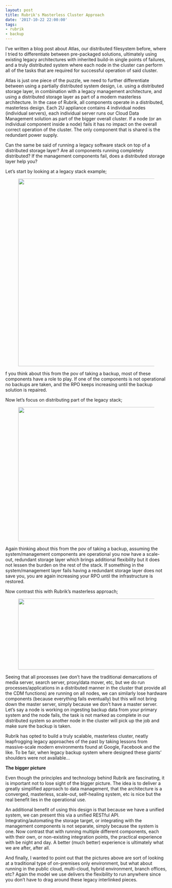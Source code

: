 ```yaml
---
layout: post
title: Rubrik's Masterless Cluster Approach
date: '2017-10-22 22:00:00'
tags:
- rubrik
- backup
---
```


I’ve written a blog post about Atlas, our distributed filesystem before, where I tried to differentiate between pre-packaged solutions, ultimately using existing legacy architectures with inherited build-in single points of failures, and a truly distributed system where each node in the cluster can perform all of the tasks that are required for successful operation of said cluster.

Atlas is just one piece of the puzzle, we need to further differentiate between using a partially distributed system design, i.e. using a distributed storage layer, in combination with a legacy management architecture, and using a distributed storage layer as part of a modern masterless architecture. In the case of Rubrik, all components operate in a distributed, masterless design. Each 2U appliance contains 4 individual nodes (individual servers), each individual server runs our Cloud Data Management solution as part of the bigger overall cluster. If a node (or an individual component inside a node) fails it has no impact on the overall correct operation of the cluster. The only component that is shared is the redundant power supply.

Can the same be said of running a legacy software stack on top of a distributed storage layer? Are all components running completely distributed? If the management components fail, does a distributed storage layer help you?

Let’s start by looking at a legacy stack example;

<figure class="kg-card kg-image-card"><img src=" __GHOST_URL__ /content/images/2021/08/legacy_stack.png" class="kg-image" alt loading="lazy" width="748" height="584" srcset=" __GHOST_URL__ /content/images/size/w600/2021/08/legacy_stack.png 600w, __GHOST_URL__ /content/images/2021/08/legacy_stack.png 748w" sizes="(min-width: 720px) 720px"></figure>

f you think about this from the pov of taking a backup, most of these components have a role to play. If one of the components is not operational no backups are taken, and the RPO keeps increasing until the backup solution is repaired.

Now let’s focus on distributing part of the legacy stack;

<figure class="kg-card kg-image-card"><img src=" __GHOST_URL__ /content/images/2021/08/distributed_legacy.png" class="kg-image" alt loading="lazy" width="836" height="418" srcset=" __GHOST_URL__ /content/images/size/w600/2021/08/distributed_legacy.png 600w, __GHOST_URL__ /content/images/2021/08/distributed_legacy.png 836w" sizes="(min-width: 720px) 720px"></figure>

Again thinking about this from the pov of taking a backup, assuming the system/management components are operational you now have a scale-out, redundant storage layer which brings additional flexibility but it does not lessen the burden on the rest of the stack. If something in the system/management layer fails having a redundant storage layer does not save you, you are again increasing your RPO until the infrastructure is restored.

Now contrast this with Rubrik’s masterless approach;

<figure class="kg-card kg-image-card"><img src=" __GHOST_URL__ /content/images/2021/08/masterless.png" class="kg-image" alt loading="lazy" width="572" height="221"></figure>

Seeing that all processes (we don’t have the traditional demarcations of media server, search server, proxy/data mover, etc, but we do run processes/applications in a distributed manner in the cluster that provide all the CDM functions) are running on all nodes, we can similarly lose hardware components (because everything fails eventually) but this will not bring down the master server, simply because we don’t have a master server. Let’s say a node is working on ingesting backup data from your primary system and the node fails, the task is not marked as complete in our distributed system so another node in the cluster will pick up the job and make sure the backup is taken.

Rubrik has opted to build a truly scalable, masterless cluster, neatly leapfrogging legacy approaches of the past by taking lessons from massive-scale modern environments found at Google, Facebook and the like. To be fair, when legacy backup system where designed these giants’ shoulders were not available…

**The bigger picture**

Even though the principles and technology behind Rubrik are fascinating, it is important not to lose sight of the bigger picture. The idea is to deliver a greatly simplified approach to data management, that the architecture is a converged, masterless, scale-out, self-healing system, etc is nice but the real benefit lies in the operational use.

An additional benefit of using this design is that because we have a unified system, we can present this via a unified RESTful API. Integrating/automating the storage target, or integrating with the management components is not separate, simply because the system is one. Now contrast that with running multiple different components, each with their own, or non-existing integration points, the practical experience with be night and day. A better (much better) experience is ultimately what we are after, after all.

And finally, I wanted to point out that the pictures above are sort of looking at a traditional type of on-premises only environment, but what about running in the public cloud, multi-cloud, hybrid environment, branch offices, etc? Again the model we use delivers the flexibility to run anywhere since you don’t have to drag around these legacy interlinked pieces.

